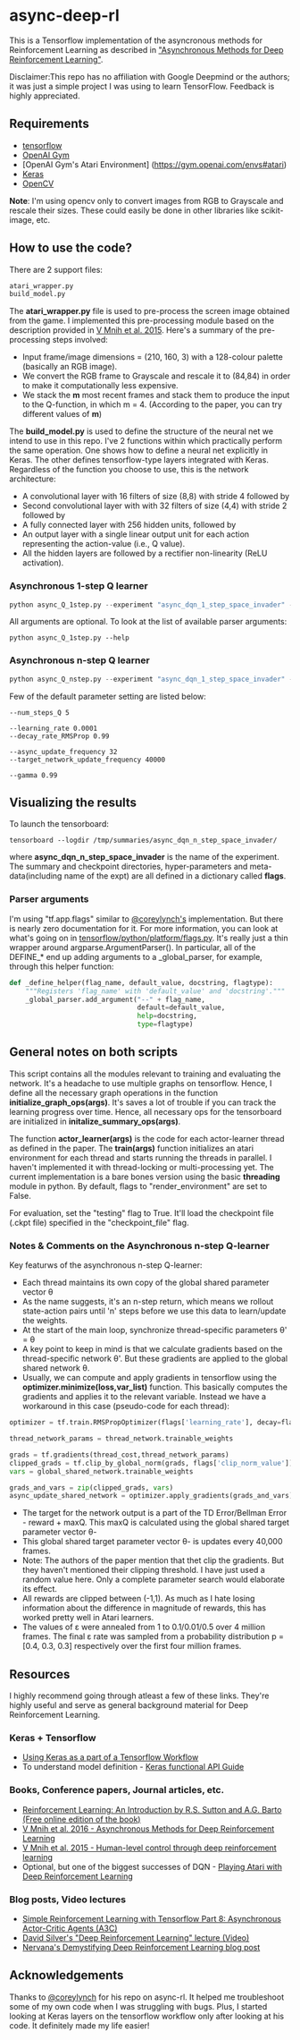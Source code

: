 # async-deep-rl
This is a Tensorflow implementation of the asyncronous methods for Reinforcement Learning as described in ["Asynchronous Methods for Deep Reinforcement Learning"](https://arxiv.org/pdf/1602.01783.pdf). 

Disclaimer:This repo has no affiliation with Google Deepmind or the authors; it was just a simple project I was using to learn TensorFlow. Feedback is highly appreciated.

## Requirements
* [tensorflow](https://www.tensorflow.org/versions/r0.9/get_started/os_setup.html)
* [OpenAI Gym](https://github.com/openai/gym#installation)
* [OpenAI Gym's Atari Environment] (https://gym.openai.com/envs#atari)
* [Keras](https://keras.io/)
* [OpenCV](http://opencv.org/)

**Note**: I'm using opencv only to convert images from RGB to Grayscale and rescale their sizes. These could easily be done in other libraries like scikit-image, etc. 

## How to use the code?

There are 2 support files:
```python
atari_wrapper.py
build_model.py
```

The **atari_wrapper.py** file is used to pre-process the screen image obtained from the game. I implemented this pre-processing module based on the description provided in [V Mnih et al. 2015](https://www.nature.com/nature/journal/v518/n7540/pdf/nature14236.pdf). Here's a summary of the pre-processing steps involved:

* Input frame/image dimensions = (210, 160, 3) with a 128-colour palette (basically an RGB image). 
* We convert the RGB frame to Grayscale and rescale it to (84,84) in order to make it computationally less expensive. 
* We stack the **m** most recent frames and stack them to produce the input to the Q-function, in which m = 4. (According to the paper, you can try different values of **m**)

The **build_model.py** is used to define the structure of the neural net we intend to use in this repo. I've 2 functions within which practically perform the same operation. One shows how to define a neural net explicitly in Keras. The other defines tensorflow-type layers integrated with Keras. Regardless of the function you choose to use, this is the network architecture:

* A convolutional layer with 16 filters of size (8,8) with stride 4 followed by 
* Second convolutional layer with with 32 filters of size (4,4) with stride 2 followed by 
* A fully connected layer with 256 hidden units, followed by 
* An output layer with a single linear output unit for each action representing the action-value (i.e., Q value). 
* All the hidden layers are followed by a rectifier non-linearity (ReLU activation). 

### Asynchronous 1-step Q learner

```python
python async_Q_1step.py --experiment "async_dqn_1_step_space_invader" --game "SpaceInvaders-v0" --num_actor_threads 16 
```

All arguments are optional. To look at the list of available parser arguments:

```
python async_Q_1step.py --help 
```

### Asynchronous n-step Q learner

```python
python async_Q_nstep.py --experiment "async_dqn_1_step_space_invader" --game "SpaceInvaders-v0" --num_actor_threads 16  
```
Few of the default parameter setting are listed below:

```
--num_steps_Q 5

--learning_rate 0.0001
--decay_rate_RMSProp 0.99

--async_update_frequency 32
--target_network_update_frequency 40000

--gamma 0.99

```

## Visualizing the results
To launch the tensorboard:

```
tensorboard --logdir /tmp/summaries/async_dqn_n_step_space_invader/
``` 
where  __async_dqn_n_step_space_invader__ is the name of the experiment. The summary and checkpoint directories, hyper-parameters and meta-data(including name of the expt) are all defined in a dictionary called **flags**. 

### Parser arguments
I'm using "tf.app.flags" similar to [@coreylynch's](https://github.com/coreylynch/async-rl) implementation. But there is nearly zero documentation for it. For more information, you can look at what's going on in [tensorflow/python/platform/flags.py](https://github.com/tensorflow/tensorflow/blob/master/tensorflow/python/platform/flags.py). It's really just a thin wrapper around argparse.ArgumentParser(). In particular, all of the DEFINE_* end up adding arguments to a _global_parser, for example, through this helper function:

```python
def _define_helper(flag_name, default_value, docstring, flagtype):
    """Registers 'flag_name' with 'default_value' and 'docstring'."""
    _global_parser.add_argument("--" + flag_name,
                                default=default_value,
                                help=docstring,
                                type=flagtype)
``` 

## General notes on both scripts 
This script contains all the modules relevant to training and evaluating the network. It's a headache to use multiple graphs on tensorflow. Hence, I define all the necessary graph operations in the function **initialize_graph_ops(args)**. It's saves a lot of trouble if you can track the learning progress over time. Hence, all necessary ops for the tensorboard are initialized in **initalize_summary_ops(args)**. 

The function **actor_learner(args)** is the code for each actor-learner thread as defined in the paper. The **train(args)** function initializes an atari environment for each thread and starts running the threads in parallel. I haven't implemented it with thread-locking or multi-processing yet. The current implementation is a bare bones version using the basic **threading** module in python. By default, flags to "render_environment" are set to False. 

For evaluation, set the "testing" flag to True. It'll load the checkpoint file (.ckpt file) specified in the "checkpoint_file" flag. 
  
### Notes & Comments on the Asynchronous n-step Q-learner 
Key featurws of the asynchronous n-step Q-learner:
* Each thread maintains its own copy of the global shared parameter vector &theta; 
* As the name suggests, it's an n-step return, which means we rollout state-action pairs until 'n' steps before we use this data to learn/update the weights. 
* At the start of the main loop, synchronize thread-specific parameters &theta;' = &theta;
* A key point to keep in mind is that we calculate gradients based on the thread-specific network &theta;'. But these gradients are applied to the global shared network &theta;.
* Usually, we can compute and apply gradients in tensorflow using the **optimizer.minimize(loss,var_list)** function. This basically computes the gradients and applies it to the relevant variable. Instead we have a workaround in this case (pseudo-code for each thread):

```python
optimizer = tf.train.RMSPropOptimizer(flags['learning_rate'], decay=flags['decay_rate_RMSProp'])

thread_network_params = thread_network.trainable_weights

grads = tf.gradients(thread_cost,thread_network_params)
clipped_grads = tf.clip_by_global_norm(grads, flags['clip_norm_value'])
vars = global_shared_network.trainable_weights

grads_and_vars = zip(clipped_grads, vars)
async_update_shared_network = optimizer.apply_gradients(grads_and_vars)
``` 

* The target for the network output is a part of the TD Error/Bellman Error - reward + maxQ. This maxQ is calculated using the global shared target parameter vector &theta;-
* This global shared target parameter vector &theta;- is updates every 40,000 frames. 
* Note: The authors of the paper mention that thet clip the gradients. But they haven't mentioned their clipping threshold. I have just used a random value here. Only a complete parameter search would elaborate its effect. 
* All rewards are clipped between (-1,1). As much as I hate losing information about the difference in magnitude of rewards, this has worked pretty well in Atari learners. 
* The values of &epsilon; were annealed from 1 to 0.1/0.01/0.5 over 4 million frames. The final &epsilon; rate was sampled from a probability distribution p = [0.4, 0.3, 0.3]
respectively over the first four million frames. 

## Resources
I highly recommend going through atleast a few of these links. They're highly useful and serve as general background material for Deep Reinforcement Learning.

### Keras + Tensorflow 
* [Using Keras as a part of a Tensorflow Workflow](https://blog.keras.io/keras-as-a-simplified-interface-to-tensorflow-tutorial.html)
* To understand model definition - [Keras functional API Guide](https://keras.io/getting-started/functional-api-guide/)

### Books, Conference papers, Journal articles, etc.
* [Reinforcement Learning: An Introduction by R.S. Sutton and A.G. Barto (Free online edition of the book)](http://incompleteideas.net/sutton/book/the-book.html)
* [V Mnih et al. 2016 - Asynchronous Methods for Deep Reinforcement Learning](https://arxiv.org/pdf/1602.01783.pdf)
* [V Mnih et al. 2015 - Human-level control through deep reinforcement learning](https://www.nature.com/nature/journal/v518/n7540/pdf/nature14236.pdf)
* Optional, but one of the biggest successes of DQN -  [Playing Atari with Deep Reinforcement Learning](https://www.cs.toronto.edu/~vmnih/docs/dqn.pdf)

### Blog posts, Video lectures
* [Simple Reinforcement Learning with Tensorflow Part 8: Asynchronous Actor-Critic Agents (A3C)](https://medium.com/emergent-future/simple-reinforcement-learning-with-tensorflow-part-8-asynchronous-actor-critic-agents-a3c-c88f72a5e9f2)
* [David Silver's "Deep Reinforcement Learning" lecture (Video)](http://videolectures.net/rldm2015_silver_reinforcement_learning/)
* [Nervana's Demystifying Deep Reinforcement Learning blog post](http://www.nervanasys.com/demystifying-deep-reinforcement-learning/)

## Acknowledgements
Thanks to [@coreylynch](https://github.com/coreylynch/async-rl) for his repo on async-rl. It helped me troubleshoot some of my own code when I was struggling with bugs. Plus, I started looking at Keras layers on the tensorflow workflow only after looking at his code. It definitely made my life easier!
